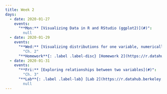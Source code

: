 ```yaml
---
title: Week 2
days:
  - date: 2020-01-27
    events:
      "**Mon:** [Visualizing Data in R and RStudio (ggplot2)](#)":
        null
  - date: 2020-01-29
    events:
      "**Wed:** [Visualizing distributions for one variable, numerically summarizing spread and central tendency](#)":
        "Ch. 2"
      "**Homework**{: .label .label-disc} [Homework 2](https://r.datahub.berkeley.edu/hub/user-redirect/git-pull?repo=https%3A%2F%2Fgithub.com%2Fph142-ucb%2Fsp20&urlpath=rstudio%2F) (Solutions) (Due Feb. 2)":
  - date: 2020-01-31
    events:
      "**Fri:** [Exploring relationships between two variables](#)":
        "Ch. 3"
      "**Lab**{: .label .label-lab} [Lab 2](https://r.datahub.berkeley.edu/hub/user-redirect/git-pull?repo=https%3A%2F%2Fgithub.com%2Fph142-ucb%2Fsp20&urlpath=rstudio%2F) (Solutions) (Due Jan. 31)":
        null
---
```

